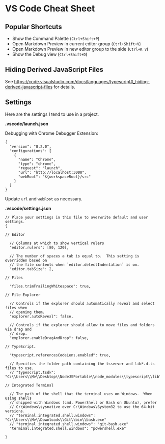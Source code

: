 # VS Code Cheat Sheet


## Popular Shortcuts

* Show the Command Palette (`Ctrl+Shift+P`)
* Open Markdown Preview in current editor group (`Ctrl+Shift+V`)
* Open Markdown Preview in new editor group to the side (`Ctrl+K V`)
* Show the Debug view (`Ctrl+Shift+D`)


## Hiding Derived JavaScript Files

See https://code.visualstudio.com/docs/languages/typescript#_hiding-derived-javascript-files
for details.


## Settings

Here are the settings I tend to use in a project.

**.vscode/launch.json**

Debugging with Chrome Debugger Extension:

```json5
{
  "version": "0.2.0",
  "configurations": [
    {
      "name": "Chrome",
      "type": "chrome",
      "request": "launch",
      "url": "http://localhost:3000",
      "webRoot": "${workspaceRoot}/src"
    }
  ]
}
```

Update `url` and `webRoot` as necessary.

**.vscode/settings.json**

```json5
// Place your settings in this file to overwrite default and user settings.
{

// Editor

  // Columns at which to show vertical rulers
  "editor.rulers": [80, 120],

  // The number of spaces a tab is equal to.  This setting is overridden based on
  // the file contents when `editor.detectIndentation` is on.
  "editor.tabSize": 2,

// Files

  "files.trimTrailingWhitespace": true,

// File Explorer

  // Controls if the explorer should automatically reveal and select files when
  // opening them.
  "explorer.autoReveal": false,

  // Controls if the explorer should allow to move files and folders via drag and
  // drop.
  "explorer.enableDragAndDrop": false,

// TypeScript.

  "typescript.referencesCodeLens.enabled": true,

  // Specifies the folder path containing the tsserver and lib*.d.ts files to use.
  // "typescript.tsdk": "C:\\Users\\Me\\Desktop\\NodeJSPortable\\node_modules\\typescript\\lib",

// Integrated Terminal

  // The path of the shell that the terminal uses on Windows.  When using shells
  // shipped with Windows (cmd, PowerShell or Bash on Ubuntu), prefer
  // C:\Windows\sysnative over C:\Windows\System32 to use the 64-bit versions.
  // "terminal.integrated.shell.windows": "C:\\Users\\Me\\Downloads\\Git\\bin\\bash.exe"
  // "terminal.integrated.shell.windows": "git-bash.exe"
  "terminal.integrated.shell.windows": "powershell.exe"

}
```
